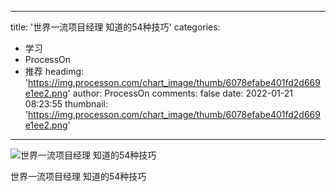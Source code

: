 
---
title: '世界一流项目经理 知道的54种技巧'
categories: 
 - 学习
 - ProcessOn
 - 推荐
headimg: 'https://img.processon.com/chart_image/thumb/6078efabe401fd2d669e1ee2.png'
author: ProcessOn
comments: false
date: 2022-01-21 08:23:55
thumbnail: 'https://img.processon.com/chart_image/thumb/6078efabe401fd2d669e1ee2.png'
---

<div>   
<img class="thumb" alt="世界一流项目经理 知道的54种技巧" src="https://img.processon.com/chart_image/thumb/6078efabe401fd2d669e1ee2.png" referrerpolicy="no-referrer">
<p>世界一流项目经理 知道的54种技巧</p>  
</div>
            
